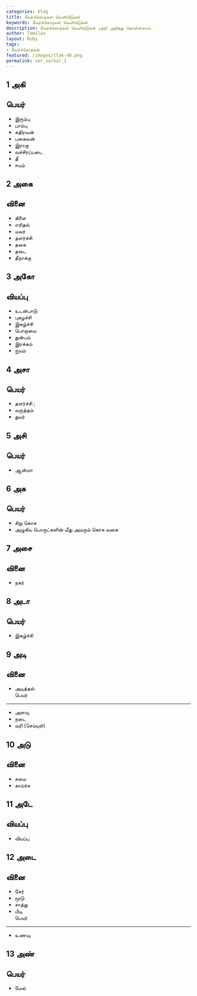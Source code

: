 ```yaml
---  
categories: blog  
title: வேர்ச்சொற்கள் வெளியிடுகள்  
keywords: வேர்ச்சொற்கள் வெளியிடுகள்  
description: வேர்ச்சொற்கள் வெளியிடுகள் பற்றி அறிந்து கொள்ளலாம்.  
author: Tamilan  
layout: Ruby  
tags:  
- வேர்ச்சொற்கள்  
featured: /images/ttak-48.png  
permalink: ver_sorkal_1  
---  
```

## 1 அகி  
பெயர்  
---  
- இரும்பு  
- பாம்பு  
- கதிரவன்  
- பகைவன்  
- இராகு  
- வச்சிரப்படை  
- தீ  
- ஈயம்  
## 2 அகை  
வினை  
---  
- கிளை  
- எரிதல்  
- மலர்  
- தளர்ச்சி  
- தகை  
- தடை  
- தீநாக்கு  
## 3 அகோ  
வியப்பு  
---  
- உடன்பாடு  
- புகழச்சி  
- இகழ்ச்சி  
- பொறாமை  
- துன்பம்  
- இரக்கம்  
- ஐயம்  
## 4 அசா  
பெயர்  
---  
- தளர்ச்சி ;  
- வருத்தம்  
- துயர்  
## 5 அசி  
பெயர்  
---  
- ஆன்மா  
## 6 அசு  
பெயர்  
---  
- சிறு கொசு  
- அழுகிய பொருட்களின் மீது அமரும் கொசு வகை  
## 7 அசை  
வினை  
---  
- நகர்  
## 8 அடா  
பெயர்  
---  
- இகழ்ச்சி  
## 9 அடி  
வினை  
---  
- அடித்தல்  
பெயர்  
---  
- அளவு  
- நடை  
- வரி (செய்யுள்)  
## 10 அடு  
வினை  
---  
- சமை  
- காய்ச்சு  
## 11 அடே  
வியப்பு  
---  
- வியப்பு  
## 12 அடை  
வினை  
---  
- சேர்  
- மூடு  
- சாத்து  
- பிடி  
பெயர்  
---  
- உணவு  
## 13 அண்  
பெயர்  
---  
- மேல்